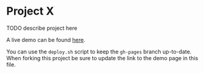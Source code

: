 # Project X

TODO describe project here

A live demo can be found [here](http://NYU-CS6313-Projects.github.io/sp2015-group3/).

You can use the `deploy.sh` script to keep the `gh-pages` branch up-to-date.
When forking this project be sure to update the link to the demo page in this file.
